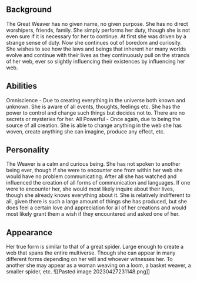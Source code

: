 ## Background
The Great Weaver has no given name, no given purpose. She has no direct worshipers, friends, family. She simply performs her duty, though she is not even sure if it is necessary for her to continue. At first she was driven by a strange sense of duty. Now she continues out of boredom and curiosity. She wishes to see how the laws and beings that inherent her many worlds evolve and continue with their lives as they continuously pull on the strands of her web, ever so slightly influencing their existences by influencing her web.

## Abilities
Omniscience - Due to creating everything in the universe both known and unknown. She is aware of all events, thoughts, feelings etc. She has the power to control and change such things but decides not to. There are no secrets or mysteries for her.
All Powerful - Once again, due to being the source of all creation. She is able to change anything in the web she has woven, create anything she can imagine, produce any effect, etc.

## Personality
The Weaver is a calm and curious being. She has not spoken to another being ever, though if she were to encounter one from within her web she would have no problem communicating. After all she has watched and influenced the creation of all forms of communication and languages. If one were to encounter her, she would most likely inquire about their lives, though she already knows everything about it. She is relatively indifferent to all, given there is such a large amount of things she has produced, but she does feel a certain love and appreciation for all of her creations and would most likely grant them a wish if they encountered and asked one of her.

## Appearance
Her true form is similar to that of a great spider. Large enough to create a web that spans the entire multiverse. Though she can appear in many different forms depending on her will and whoever witnesses her. To another she may appear as a woman weaving on a loom, a basket weaver, a smaller spider, etc.
![[Pasted image 20230427231148.png]]